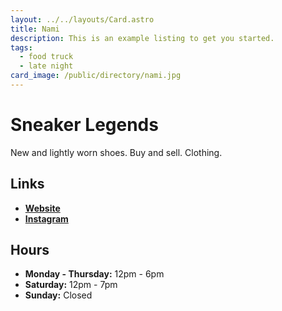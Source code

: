 ```yaml
---
layout: ../../layouts/Card.astro
title: Nami
description: This is an example listing to get you started.
tags:
  - food truck
  - late night
card_image: /public/directory/nami.jpg
---
```


# Sneaker Legends 

New and lightly worn shoes. Buy and sell. Clothing.

## Links

- **[Website](https://sneakerlegends.com)**
- **[Instagram](https://www.instagram.com/sneakerlegendsdearborn)**

## Hours

- **Monday - Thursday:** 12pm - 6pm
- **Saturday:** 12pm - 7pm
- **Sunday:** Closed